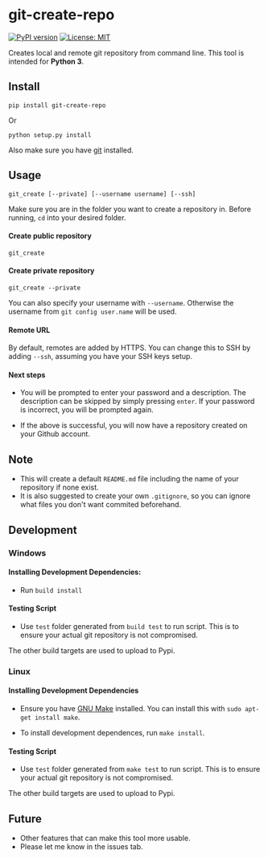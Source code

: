 # git-create-repo

[![PyPI version](https://badge.fury.io/py/git-create-repo.svg)](https://badge.fury.io/py/git-create-repo)
[![License: MIT](https://img.shields.io/badge/License-MIT-yellow.svg)](https://opensource.org/licenses/MIT)

Creates local and remote git repository from command line. This tool is intended for **Python 3**.

## Install

`pip install git-create-repo`

Or

`python setup.py install`

Also make sure you have [git](https://git-scm.com/downloads) installed. 

## Usage

`git_create [--private] [--username username] [--ssh]`

Make sure you are in the folder you want to create a repository in. Before running, `cd` into your desired folder. 

#### Create public repository

`git_create`

#### Create private repository

`git_create --private`

You can also specify your username with `--username`. Otherwise the username from `git config user.name` will be used. 

#### Remote URL

By default, remotes are added by HTTPS. You can change this to SSH by adding `--ssh`, assuming you have your SSH keys setup. 

#### Next steps

* You will be prompted to enter your password and a description. The description can be skipped by simply pressing `enter`. If your password is incorrect, you will be prompted again.

* If the above is successful, you will now have a repository created on your Github account. 

## Note

* This will create a default `README.md` file including the name of your repository if none exist. 
* It is also suggested to create your own `.gitignore`, so you can ignore what files you don't want commited beforehand. 

## Development

### Windows

#### Installing Development Dependencies:

* Run `build install`

#### Testing Script

* Use `test` folder generated from `build test` to run script. This is to ensure your actual git repository is not compromised. 

The other build targets are used to upload to Pypi. 

### Linux

#### Installing Development Dependencies

* Ensure you have [GNU Make](https://www.gnu.org/software/make/) installed. You can install this with `sudo apt-get install make`. 

* To install development dependences, run `make install`.

#### Testing Script

* Use `test` folder generated from `make test` to run script. This is to ensure your actual git repository is not compromised. 

The other build targets are used to upload to Pypi. 

## Future
* Other features that can make this tool more usable. 
* Please let me know in the issues tab.